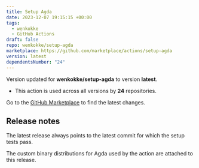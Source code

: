 ```yaml
---
title: Setup Agda
date: 2023-12-07 19:15:15 +00:00
tags:
  - wenkokke
  - GitHub Actions
draft: false
repo: wenkokke/setup-agda
marketplace: https://github.com/marketplace/actions/setup-agda
version: latest
dependentsNumber: "24"
---
```



Version updated for **wenkokke/setup-agda** to version **latest**.
- This action is used across all versions by **24** repositories.

Go to the [GitHub Marketplace](https://github.com/marketplace/actions/setup-agda) to find the latest changes.

## Release notes

The latest release always points to the latest commit for which the setup tests pass. 

The custom binary distributions for Agda used by the action are attached to this release.


